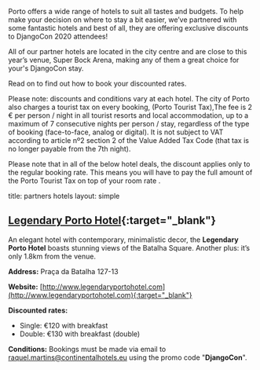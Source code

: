 Porto offers a wide range of hotels  to suit all tastes and budgets. To help make your decision on where to stay a bit easier, we’ve partnered with some fantastic hotels and best of all, they are offering exclusive discounts to DjangoCon 2020 attendees!

All of our partner hotels are located in the city centre and are close to this year’s venue, Super Bock Arena, making any of them a great choice for your's DjangoCon stay.

Read on to find out how to book your discounted rates.

Please note: discounts and conditions vary at each hotel. The city of Porto also charges a tourist tax on every booking, 
(Porto Tourist Tax),The fee is 2 € per person / night in all tourist resorts and local accommodation, up to a maximum of 7 consecutive nights per person / stay, regardless of the type of booking (face-to-face, analog or digital). It is not subject to VAT according to  article nº2 section 2 of the Value Added Tax Code (that  tax is no longer payable from the 7th night).


Please note that in all of the below hotel deals, the discount applies only to the regular booking rate. This means you will have to pay the full amount of the Porto Tourist Tax on top of your room rate .









title: partners hotels
layout: simple

## [Legendary Porto Hotel](http://www.legendaryportohotel.com){:target="_blank"}

An elegant hotel with contemporary, minimalistic decor, the **Legendary Porto Hotel** boasts stunning views of the Batalha Square. Another plus: it’s only 1.8km from the venue.

**Address:** Praça da Batalha 127-13

**Website:** [http://www.legendaryportohotel.com](http://www.legendaryportohotel.com){:target="_blank"}

**Discounted rates:** 

- Single: €120 with breakfast
- Double: €130 with breakfast (double)

**Conditions:** Bookings must be made via email to raquel.martins@continentalhotels.eu using the promo code "**DjangoCon**".
